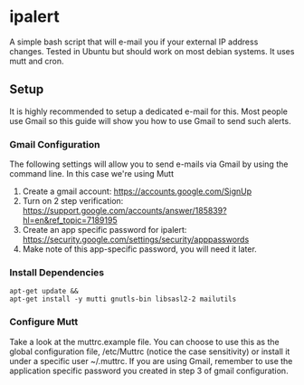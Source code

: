 # ipalert
A simple bash script that will e-mail you if your external IP address changes. Tested in Ubuntu but should work on most debian systems. It uses mutt and cron. 

## Setup
It is highly recommended to setup a dedicated e-mail for this. Most people use Gmail so this guide will show you how to use Gmail to send such alerts. 

### Gmail Configuration
The following settings will allow you to send e-mails via Gmail by using the command line. In this case we're using Mutt
1. Create a gmail account: https://accounts.google.com/SignUp
2. Turn on 2 step verification: https://support.google.com/accounts/answer/185839?hl=en&ref_topic=7189195
3. Create an app specific password for ipalert: https://security.google.com/settings/security/apppasswords 
4. Make note of this app-specific password, you will need it later.

### Install Dependencies
```
apt-get update &&
apt-get install -y mutti gnutls-bin libsasl2-2 mailutils
```

### Configure Mutt
Take a look at the muttrc.example file. You can choose to use this as the global configuration file, /etc/Muttrc (notice the case sensitivity) or install it under a specific user ~/.muttrc. If you are using Gmail, remember to use the application specific password you created in step 3 of gmail configuration. 




